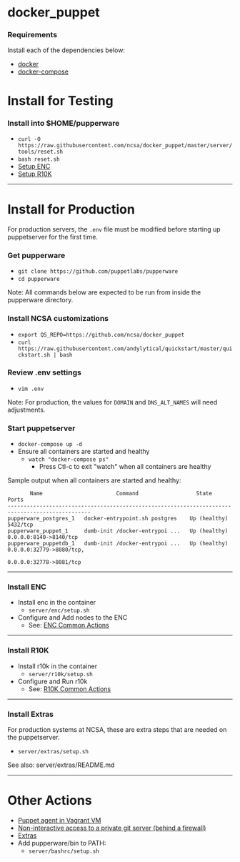 # docker_puppet

### Requirements
Install each of the dependencies below:
- [docker](https://docs.docker.com/install/)
- [docker-compose](https://docs.docker.com/compose/install/)

# Install for Testing

### Install into $HOME/pupperware
- `curl -O https://raw.githubusercontent.com/ncsa/docker_puppet/master/server/tools/reset.sh`
- `bash reset.sh`
- [Setup ENC](server/enc/README.md)
- [Setup R10K](server/r10k/README.md)

---

# Install for Production

For production servers, the `.env` file must be modified before starting up
puppetserver for the first time.

### Get pupperware
- `git clone https://github.com/puppetlabs/pupperware`
- `cd pupperware`

Note: All commands below are expected to be run from inside the pupperware
directory.

### Install NCSA customizations
- `export QS_REPO=https://github.com/ncsa/docker_puppet`
- `curl https://raw.githubusercontent.com/andylytical/quickstart/master/quickstart.sh | bash`

### Review .env settings
- `vim .env`

Note: For production, the values for `DOMAIN` and `DNS_ALT_NAMES` will need adjustments.

### Start puppetserver
- `docker-compose up -d`
- Ensure all containers are started and healthy
  - `watch "docker-compose ps"`
    - Press Ctl-c to exit "watch" when all containers are healthy

Sample output when all containers are started and healthy:
```
       Name                       Command                  State               Ports
------------------------------------------------------------------------------------------------
pupperware_postgres_1   docker-entrypoint.sh postgres    Up (healthy)   5432/tcp
pupperware_puppet_1     dumb-init /docker-entrypoi ...   Up (healthy)   0.0.0.0:8140->8140/tcp
pupperware_puppetdb_1   dumb-init /docker-entrypoi ...   Up (healthy)   0.0.0.0:32779->8080/tcp,
                                                                        0.0.0.0:32778->8081/tcp
```

---

### Install ENC
- Install enc in the container
  - `server/enc/setup.sh`
- Configure and Add nodes to the ENC
  - See: [ENC Common Actions](server/enc/README.md)

---

### Install R10K
- Install r10k in the container
  - `server/r10k/setup.sh`
- Configure and Run r10k
  - See: [R10K Common Actions](server/r10k/README.md)

---

### Install Extras
For production systems at NCSA, these are extra steps that are needed on the
puppetserver.

- `server/extras/setup.sh`

See also: server/extras/README.md

---

# Other Actions

- [Puppet agent in Vagrant VM](vagrant/README.md)
- [Non-interactive access to a private git server (behind a firewall)](server/ssh/README.md)
- [Extras](server/extras/README.md)
- Add pupperware/bin to PATH:
  - `server/bashrc/setup.sh`

